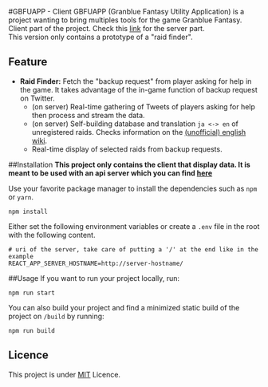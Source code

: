 #GBFUAPP - Client
GBFUAPP (Granblue Fantasy Utility Application) is a project wanting to bring multiples tools for the game Granblue Fantasy.  
Client part of the project. Check this [link](https://github.com/Abikebuk/GBFUAPP-server) for the server part.  
This version only contains a prototype of a "raid finder".

## Feature
* **Raid Finder:** Fetch the "backup request" from player asking for help in the game. It takes advantage of the  in-game function of backup request on Twitter.
  * (on server) Real-time gathering of Tweets of players asking for help then process and stream the data.
  * (on server) Self-building database and translation ``ja <-> en`` of unregistered raids. Checks information on the [(unofficial) english wiki](https://gbf.wiki/).
  * Real-time display of selected raids from backup requests.

##Installation
**This project only contains the client that display data. It is meant to be used with an api server which you can find [here](https://github.com/Abikebuk/GBFUAPP-client)**

Use your favorite package manager to install the dependencies such as ``npm`` or ``yarn``.
```shell
npm install
```
Either set the following environment variables or create a ``.env`` file in the root with the following content.
```dotenv
# uri of the server, take care of putting a '/' at the end like in the example
REACT_APP_SERVER_HOSTNAME=http://server-hostname/
```

##Usage
If you want to run your project locally, run: 
````shell
npm run start
````
You can also build your project and find a minimized static build of the project on ``/build`` by running:  
````shell
npm run build
````

## Licence
This project is under [MIT](https://choosealicense.com/licenses/mit/) Licence.